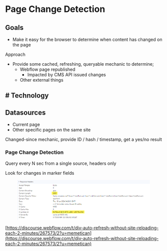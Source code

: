 # Page Change Detection

## Goals

* Make it easy for the browser to determine when content has changed on the page

Approach

* Provide some cached, refreshing, queryable mechanic to determine;
  * Webflow page republished
    * Impacted by CMS API issued changes
  * Other external things

## # Technology

## Datasources

* Current page
* Other specific pages on the same site

Changed-since mechanic, provide ID / hash / timestamp, get a yes/no result&#x20;

### Page Change Detection

Query every N sec from a single source, headers only

Look for changes in marker fields&#x20;

<figure><img src="../../.gitbook/assets/image (1) (1).png" alt=""><figcaption></figcaption></figure>

[https://discourse.webflow.com/t/div-auto-refresh-without-site-reloading-each-2-minutes/267573/2?u=memetican](https://discourse.webflow.com/t/div-auto-refresh-without-site-reloading-each-2-minutes/267573/2?u=memetican)
